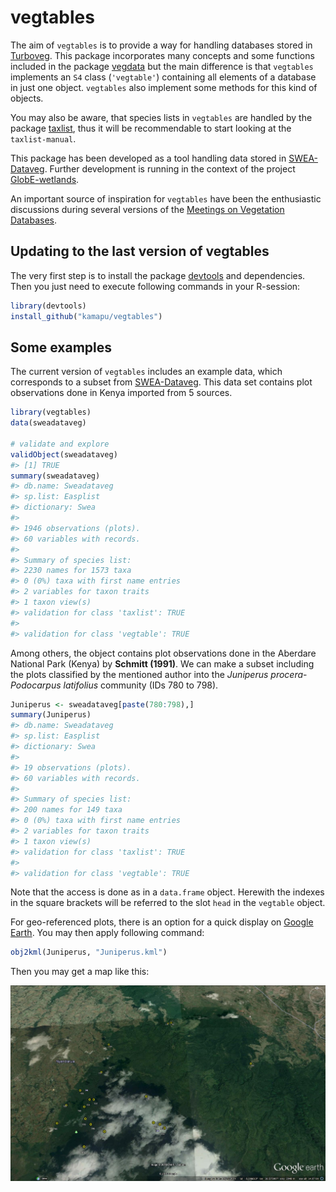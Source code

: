 <!-- README.md is generated from README.Rmd. Please edit that file -->



# vegtables

The aim of `vegtables` is to provide a way for handling databases stored in
[Turboveg](http://www.synbiosys.alterra.nl/turboveg).
This package incorporates many concepts and some functions included in the
package [vegdata](https://cran.r-project.org/package=vegdata)
but the main difference is that `vegtables` implements an `S4` class
(`'vegtable'`) containing all elements of a database in just one object.
`vegtables` also implement some methods for this kind of objects.

You may also be aware, that species lists in `vegtables` are handled by the
package [taxlist](https://github.com/kamapu/taxlist), thus it will be
recommendable to start looking at the `taxlist-manual`.

This package has been developed as a tool handling data stored in
[SWEA-Dataveg](http://www.givd.info/ID/AF-00-006).
Further development is running in the context of the project
[GlobE-wetlands](https://www.wetlands-africa.de/).

An important source of inspiration for `vegtables` have been the enthusiastic
discussions during several versions of the
[Meetings on Vegetation Databases](http://www.hswt.de/person/joerg-ewald/vegetationsdatenbanken.html).

## Updating to the last version of vegtables
The very first step is to install the package
[devtools](https://github.com/hadley/devtools) and dependencies.
Then you just need to execute following commands in your R-session:


```r
library(devtools)
install_github("kamapu/vegtables")
```

## Some examples
The current version of `vegtables` includes an example data, which corresponds
to a subset from [SWEA-Dataveg](http://www.givd.info/ID/AF-00-006).
This data set contains plot observations done in Kenya imported from 5 sources.


```r
library(vegtables)
data(sweadataveg)

# validate and explore
validObject(sweadataveg)
#> [1] TRUE
summary(sweadataveg)
#> db.name: Sweadataveg
#> sp.list: Easplist
#> dictionary: Swea
#> 
#> 1946 observations (plots).
#> 60 variables with records.
#> 
#> Summary of species list:
#> 2230 names for 1573 taxa 
#> 0 (0%) taxa with first name entries
#> 2 variables for taxon traits 
#> 1 taxon view(s) 
#> validation for class 'taxlist': TRUE 
#> 
#> validation for class 'vegtable': TRUE
```

Among others, the object contains plot observations done in the Aberdare
National Park (Kenya) by __Schmitt (1991)__.
We can make a subset including the plots classified by the mentioned author into
the *Juniperus procera*-*Podocarpus latifolius* community (IDs 780 to 798).


```r
Juniperus <- sweadataveg[paste(780:798),]
summary(Juniperus)
#> db.name: Sweadataveg
#> sp.list: Easplist
#> dictionary: Swea
#> 
#> 19 observations (plots).
#> 60 variables with records.
#> 
#> Summary of species list:
#> 200 names for 149 taxa 
#> 0 (0%) taxa with first name entries
#> 2 variables for taxon traits 
#> 1 taxon view(s) 
#> validation for class 'taxlist': TRUE 
#> 
#> validation for class 'vegtable': TRUE
```

Note that the access is done as in a `data.frame` object.
Herewith the indexes in the square brackets will be referred to the slot `head`
in the `vegtable` object.

For geo-referenced plots, there is an option for a quick display on
[Google Earth](https://www.google.com/earth).
You may then apply following command:


```r
obj2kml(Juniperus, "Juniperus.kml")
```

Then you may get a map like this:

![figure of kml](README-figures/Juniperus.jpg)
